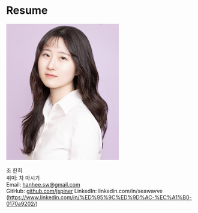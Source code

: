 # Resume 
  
<img src="https://github.com/seawavve/Resume/blob/main/profile.png" alt="drawing" width="300"/>

  조 한희  
  취미: 차 마시기  
  Email: hanhee.sw@gmail.com  
  GitHub: [github.com/jspiner](https://github.com/seawavve)
  LinkedIn: linkedin.com/in/seawavve (https://www.linkedin.com/in/%ED%95%9C%ED%9D%AC-%EC%A1%B0-0170a9202/)
